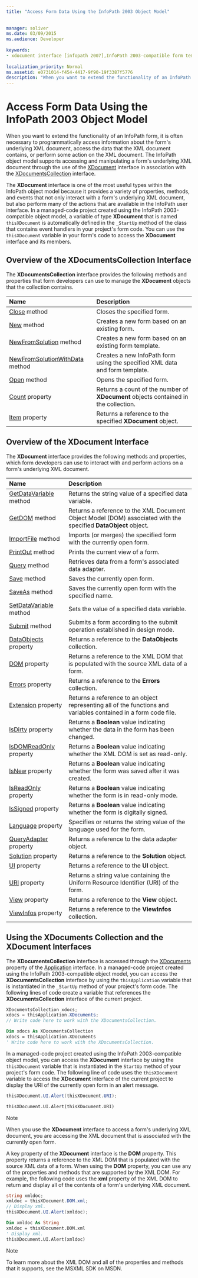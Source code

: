 ```yaml
---
title: "Access Form Data Using the InfoPath 2003 Object Model"
 
 
manager: soliver
ms.date: 03/09/2015
ms.audience: Developer
 
keywords:
- xdocument interface [infopath 2007],InfoPath 2003-compatible form templates, accessing form data,XDocumentsCollection interface [InfoPath 2007]
 
localization_priority: Normal
ms.assetid: e0731014-f454-4417-9f90-19f3387f5776
description: "When you want to extend the functionality of an InfoPath form, it is often necessary to programmatically access information about the form's underlying XML document, access the data that the XML document contains, or perform some action on the XML document. The InfoPath object model supports accessing and manipulating a form's underlying XML document through the use of the XDocument interface in association with the XDocumentsCollection interface."
---
```


# Access Form Data Using the InfoPath 2003 Object Model

When you want to extend the functionality of an InfoPath form, it is often necessary to programmatically access information about the form's underlying XML document, access the data that the XML document contains, or perform some action on the XML document. The InfoPath object model supports accessing and manipulating a form's underlying XML document through the use of the [XDocument](https://msdn.microsoft.com/library/Microsoft.Office.Interop.InfoPath.SemiTrust.XDocument.aspx) interface in association with the [XDocumentsCollection](https://msdn.microsoft.com/library/Microsoft.Office.Interop.InfoPath.SemiTrust.XDocumentsCollection.aspx) interface. 
  
The **XDocument** interface is one of the most useful types within the InfoPath object model because it provides a variety of properties, methods, and events that not only interact with a form's underlying XML document, but also perform many of the actions that are available in the InfoPath user interface. In a managed-code project created using the InfoPath 2003-compatible object model, a variable of type **XDocument** that is named  `thisXDocument` is automatically defined in the  `_StartUp` method of the class that contains event handlers in your project's form code. You can use the  `thisXDocument` variable in your form's code to access the **XDocument** interface and its members. 
  
## Overview of the XDocumentsCollection Interface

The **XDocumentsCollection** interface provides the following methods and properties that form developers can use to manage the **XDocument** objects that the collection contains. 
  
|**Name**|**Description**|
|:-----|:-----|
|[Close](https://msdn.microsoft.com/library/Microsoft.Office.Interop.InfoPath.SemiTrust.XDocuments2.Close.aspx) method  <br/> |Closes the specified form.  <br/> |
|[New](https://msdn.microsoft.com/library/Microsoft.Office.Interop.InfoPath.SemiTrust.XDocuments2.New.aspx) method  <br/> |Creates a new form based on an existing form.  <br/> |
|[NewFromSolution](https://msdn.microsoft.com/library/Microsoft.Office.Interop.InfoPath.SemiTrust.XDocuments2.NewFromSolution.aspx) method  <br/> |Creates a new form based on an existing form template.  <br/> |
|[NewFromSolutionWithData](https://msdn.microsoft.com/library/Microsoft.Office.Interop.InfoPath.SemiTrust.XDocuments2.NewFromSolutionWithData.aspx) method  <br/> |Creates a new InfoPath form using the specified XML data and form template.  <br/> |
|[Open](https://msdn.microsoft.com/library/Microsoft.Office.Interop.InfoPath.SemiTrust.XDocuments2.Open.aspx) method  <br/> |Opens the specified form.  <br/> |
|[Count](https://msdn.microsoft.com/library/Microsoft.Office.Interop.InfoPath.SemiTrust.XDocuments2.Count.aspx) property  <br/> |Returns a count of the number of **XDocument** objects contained in the collection.  <br/> |
|[Item](https://msdn.microsoft.com/library/Microsoft.Office.Interop.InfoPath.SemiTrust.XDocuments2.Item.aspx) property  <br/> |Returns a reference to the specified **XDocument** object.  <br/> |
   
## Overview of the XDocument Interface

The **XDocument** interface provides the following methods and properties, which form developers can use to interact with and perform actions on a form's underlying XML document. 
  
|**Name**|**Description**|
|:-----|:-----|
|[GetDataVariable](https://msdn.microsoft.com/library/Microsoft.Office.Interop.InfoPath.SemiTrust._XDocument2.GetDataVariable.aspx) method  <br/> |Returns the string value of a specified data variable.  <br/> |
|[GetDOM](https://msdn.microsoft.com/library/Microsoft.Office.Interop.InfoPath.SemiTrust._XDocument2.GetDOM.aspx) method  <br/> |Returns a reference to the XML Document Object Model (DOM) associated with the specified **DataObject** object.  <br/> |
|[ImportFile](https://msdn.microsoft.com/library/Microsoft.Office.Interop.InfoPath.SemiTrust._XDocument2.ImportFile.aspx) method  <br/> |Imports (or merges) the specified form with the currently open form.  <br/> |
|[PrintOut](https://msdn.microsoft.com/library/Microsoft.Office.Interop.InfoPath.SemiTrust._XDocument2.PrintOut.aspx) method  <br/> |Prints the current view of a form.  <br/> |
|[Query](https://msdn.microsoft.com/library/Microsoft.Office.Interop.InfoPath.SemiTrust._XDocument2.Query.aspx) method  <br/> |Retrieves data from a form's associated data adapter.  <br/> |
|[Save](https://msdn.microsoft.com/library/Microsoft.Office.Interop.InfoPath.SemiTrust._XDocument2.Save.aspx) method  <br/> |Saves the currently open form.  <br/> |
|[SaveAs](https://msdn.microsoft.com/library/Microsoft.Office.Interop.InfoPath.SemiTrust._XDocument2.SaveAs.aspx) method  <br/> |Saves the currently open form with the specified name.  <br/> |
|[SetDataVariable](https://msdn.microsoft.com/library/Microsoft.Office.Interop.InfoPath.SemiTrust._XDocument2.SetDataVariable.aspx) method  <br/> |Sets the value of a specified data variable.  <br/> |
|[Submit](https://msdn.microsoft.com/library/Microsoft.Office.Interop.InfoPath.SemiTrust._XDocument2.Submit.aspx) method  <br/> |Submits a form according to the submit operation established in design mode.  <br/> |
|[DataObjects](https://msdn.microsoft.com/library/Microsoft.Office.Interop.InfoPath.SemiTrust._XDocument2.DataObjects.aspx) property  <br/> |Returns a reference to the **DataObjects** collection.  <br/> |
|[DOM](https://msdn.microsoft.com/library/Microsoft.Office.Interop.InfoPath.SemiTrust._XDocument2.DOM.aspx) property  <br/> |Returns a reference to the XML DOM that is populated with the source XML data of a form.  <br/> |
|[Errors](https://msdn.microsoft.com/library/Microsoft.Office.Interop.InfoPath.SemiTrust._XDocument2.Errors.aspx) property  <br/> |Returns a reference to the **Errors** collection.  <br/> |
|[Extension](https://msdn.microsoft.com/library/Microsoft.Office.Interop.InfoPath.SemiTrust._XDocument2.Extension.aspx) property  <br/> |Returns a reference to an object representing all of the functions and variables contained in a form code file.  <br/> |
|[IsDirty](https://msdn.microsoft.com/library/Microsoft.Office.Interop.InfoPath.SemiTrust._XDocument2.IsDirty.aspx) property  <br/> |Returns a **Boolean** value indicating whether the data in the form has been changed.  <br/> |
|[IsDOMReadOnly](https://msdn.microsoft.com/library/Microsoft.Office.Interop.InfoPath.SemiTrust._XDocument2.IsDOMReadOnly.aspx) property  <br/> |Returns a **Boolean** value indicating whether the XML DOM is set as read-only.  <br/> |
|[IsNew](https://msdn.microsoft.com/library/Microsoft.Office.Interop.InfoPath.SemiTrust._XDocument2.IsNew.aspx) property  <br/> |Returns a **Boolean** value indicating whether the form was saved after it was created.  <br/> |
|[IsReadOnly](https://msdn.microsoft.com/library/Microsoft.Office.Interop.InfoPath.SemiTrust._XDocument2.IsReadOnly.aspx) property  <br/> |Returns a **Boolean** value indicating whether the form is in read-only mode.  <br/> |
|[IsSigned](https://msdn.microsoft.com/library/Microsoft.Office.Interop.InfoPath.SemiTrust._XDocument2.IsSigned.aspx) property  <br/> |Returns a **Boolean** value indicating whether the form is digitally signed.  <br/> |
|[Language](https://msdn.microsoft.com/library/Microsoft.Office.Interop.InfoPath.SemiTrust._XDocument2.Language.aspx) property  <br/> |Specifies or returns the string value of the language used for the form.  <br/> |
|[QueryAdapter](https://msdn.microsoft.com/library/Microsoft.Office.Interop.InfoPath.SemiTrust._XDocument2.QueryAdapter.aspx) property  <br/> |Returns a reference to the data adapter object.  <br/> |
|[Solution](https://msdn.microsoft.com/library/Microsoft.Office.Interop.InfoPath.SemiTrust._XDocument2.Solution.aspx) property  <br/> |Returns a reference to the **Solution** object.  <br/> |
|[UI](https://msdn.microsoft.com/library/Microsoft.Office.Interop.InfoPath.SemiTrust._XDocument2.UI.aspx) property  <br/> |Returns a reference to the **UI** object.  <br/> |
|[URI](https://msdn.microsoft.com/library/Microsoft.Office.Interop.InfoPath.SemiTrust._XDocument2.URI.aspx) property  <br/> |Returns a string value containing the Uniform Resource Identifier (URI) of the form.  <br/> |
|[View](https://msdn.microsoft.com/library/Microsoft.Office.Interop.InfoPath.SemiTrust._XDocument2.View.aspx) property  <br/> |Returns a reference to the **View** object.  <br/> |
|[ViewInfos](https://msdn.microsoft.com/library/Microsoft.Office.Interop.InfoPath.SemiTrust._XDocument2.ViewInfos.aspx) property  <br/> |Returns a reference to the **ViewInfos** collection.  <br/> |
   
## Using the XDocuments Collection and the XDocument Interfaces

The **XDocumentsCollection** interface is accessed through the [XDocuments](https://msdn.microsoft.com/library/Microsoft.Office.Interop.InfoPath.SemiTrust._Application2.XDocuments.aspx) property of the [Application](https://msdn.microsoft.com/library/Microsoft.Office.Interop.InfoPath.SemiTrust.Application.aspx) interface. In a managed-code project created using the InfoPath 2003-compatible object model, you can access the **XDocumentsCollection** interface by using the  `thisApplication` variable that is instantiated in the  `_StartUp` method of your project's form code. The following lines of code create a variable that references the **XDocumentsCollection** interface of the current project. 
  
```cs
XDocumentsCollection xdocs;
xdocs = thisApplication.XDocuments;
// Write code here to work with the XDocumentsCollection.
```

```vb
Dim xdocs As XDocumentsCollection
xdocs = thisApplication.XDocuments
' Write code here to work with the XDocumentsCollection.
```

In a managed-code project created using the InfoPath 2003-compatible object model, you can access the **XDocument** interface by using the  `thisXDocument` variable that is instantiated in the  `StartUp` method of your project's form code. The following line of code uses the  `thisXDocument` variable to access the **XDocument** interface of the current project to display the URI of the currently open form in an alert message. 
  
```cs
thisXDocument.UI.Alert(thisXDocument.URI);
```

```vb
thisXDocument.UI.Alert(thisXDocument.URI)
```

> [!NOTE]
> When you use the **XDocument** interface to access a form's underlying XML document, you are accessing the XML document that is associated with the currently open form. 
  
A key property of the **XDocument** interface is the **DOM** property. This property returns a reference to the XML DOM that is populated with the source XML data of a form. When using the **DOM** property, you can use any of the properties and methods that are supported by the XML DOM. For example, the following code uses the **xml** property of the XML DOM to return and display all of the contents of a form's underlying XML document. 
  
```cs
string xmldoc;
xmldoc = thisXDocument.DOM.xml;
// Display xml.
thisXDocument.UI.Alert(xmldoc);
```

```vb
Dim xmldoc As String
xmldoc = thisXDocument.DOM.xml
' Display xml.
thisXDocument.UI.Alert(xmldoc)
```

> [!NOTE]
> To learn more about the XML DOM and all of the properties and methods that it supports, see the MSXML SDK on MSDN. 
  

